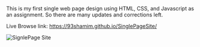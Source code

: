 This is my first single web page design using HTML, CSS, and Javascript as an assignment.
So there are many updates and corrections left.


Live Browse link: https://93shamim.github.io/SinglePageSite/


![SignlePage Site](https://github.com/93shamim/SinglePageSite/assets/108580565/e42ef8b3-0eee-4c4a-95cf-dbbf6103d0e6)
